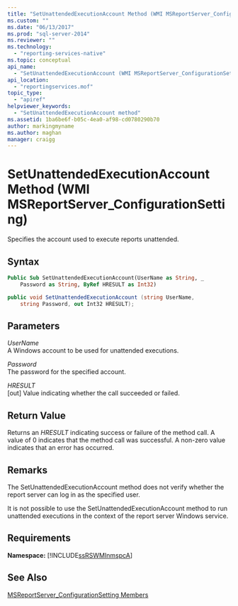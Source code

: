 ```yaml
---
title: "SetUnattendedExecutionAccount Method (WMI MSReportServer_ConfigurationSetting) | Microsoft Docs"
ms.custom: ""
ms.date: "06/13/2017"
ms.prod: "sql-server-2014"
ms.reviewer: ""
ms.technology: 
  - "reporting-services-native"
ms.topic: conceptual
api_name: 
  - "SetUnattendedExecutionAccount (WMI MSReportServer_ConfigurationSetting Class)"
api_location: 
  - "reportingservices.mof"
topic_type: 
  - "apiref"
helpviewer_keywords: 
  - "SetUnattendedExecutionAccount method"
ms.assetid: 1ba6be6f-b05c-4ea0-af98-cd0780290b70
author: markingmyname
ms.author: maghan
manager: craigg
---
```

# SetUnattendedExecutionAccount Method (WMI MSReportServer_ConfigurationSetting)
  Specifies the account used to execute reports unattended.  
  
## Syntax  
  
```vb  
Public Sub SetUnattendedExecutionAccount(UserName as String, _  
    Password as String, ByRef HRESULT as Int32)  
```  
  
```csharp  
public void SetUnattendedExecutionAccount (string UserName,   
    string Password, out Int32 HRESULT);  
```  
  
## Parameters  
 *UserName*  
 A Windows account to be used for unattended executions.  
  
 *Password*  
 The password for the specified account.  
  
 *HRESULT*  
 [out] Value indicating whether the call succeeded or failed.  
  
## Return Value  
 Returns an *HRESULT* indicating success or failure of the method call. A value of 0 indicates that the method call was successful. A non-zero value indicates that an error has occurred.  
  
## Remarks  
 The SetUnattendedExecutionAccount method does not verify whether the report server can log in as the specified user.  
  
 It is not possible to use the SetUnattendedExecutionAccount method to run unattended executions in the context of the report server Windows service.  
  
## Requirements  
 **Namespace:** [!INCLUDE[ssRSWMInmspcA](../../includes/ssrswminmspca-md.md)]  
  
## See Also  
 [MSReportServer_ConfigurationSetting Members](msreportserver-configurationsetting-members.md)  
  
  
